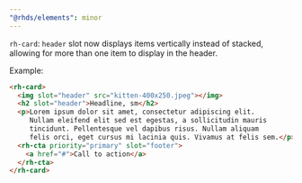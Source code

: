 ```yaml
---
"@rhds/elements": minor
---
```


`rh-card`: `header` slot now displays items vertically instead of stacked, allowing for more than one item to display in the header.

Example:

```html
<rh-card>
  <img slot="header" src="kitten-400x250.jpeg"></img>
  <h2 slot="header">Headline, sm</h2>
  <p>Lorem ipsum dolor sit amet, consectetur adipiscing elit.
     Nullam eleifend elit sed est egestas, a sollicitudin mauris
     tincidunt. Pellentesque vel dapibus risus. Nullam aliquam
     felis orci, eget cursus mi lacinia quis. Vivamus at felis sem.</p>
  <rh-cta priority="primary" slot="footer">
    <a href="#">Call to action</a>
  </rh-cta>
</rh-card>
```
